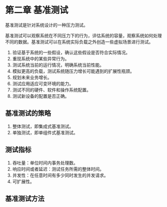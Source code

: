 # 第二章 基准测试

基准测试是针对系统设计的一种压力测试。

基准测试可以观察系统在不同压力下的行为，评估系统的容量，观察系统如何处理不同的数据。基准测试可以在系统实际负载之外创造一些虚拟场景进行测试。

1. 验证基于系统的一些假设，确认这些假设是否符合实际情况。
2. 重现系统中的某些异常行为。
3. 测试系统当前的运行情况，明确系统当前性能。
4. 模拟更高的负载，测试系统随压力增长可能遇到的扩展性瓶颈。
5. 规划未来业务增长。
6. 测试应用适应可变环境的能力。
7. 测试不同的硬件、软件和操作系统配置。
8. 测试新设备的配置是否正确。

## 基准测试的策略

1. 整体测试，即集成式基准测试。
2. 单独测试，即单组件式基准测试。

## 测试指标

1. 吞吐量：单位时间内事务处理数。
2. 响应时间或者延迟：测试任务所需的整体时间。
3. 并发性：在任意时间有多少同时发生的并发请求。
4. 可扩展性。

## 基准测试方法

